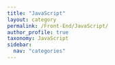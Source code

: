 ```yaml
---
title: "JavaScript"
layout: category
permalink: /Front-End/JavaScript/
author_profile: true
taxonomy: JavaScript
sidebar:
  nav: "categories"
---
```

